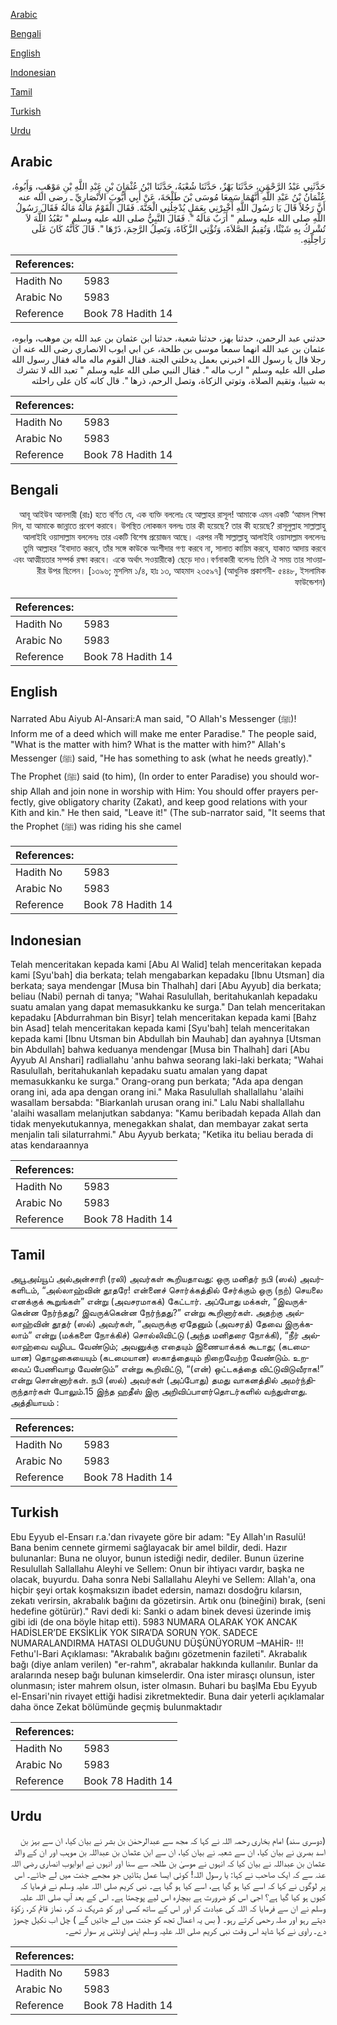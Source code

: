 [Arabic](#arabic)

[Bengali](#bengali)

[English](#english)

[Indonesian](#indonesian)

[Tamil](#tamil)

[Turkish](#turkish)

[Urdu](#urdu)

## Arabic


<div dir="rtl" lang="ar" style={{fontSize:'larger',backgroundColor:'#f8f9fa',padding:20}}>
حَدَّثَنِي عَبْدُ الرَّحْمَنِ، حَدَّثَنَا بَهْزٌ، حَدَّثَنَا شُعْبَةُ، حَدَّثَنَا ابْنُ عُثْمَانَ بْنِ عَبْدِ اللَّهِ بْنِ مَوْهَبٍ، وَأَبُوهُ، عُثْمَانُ بْنُ عَبْدِ اللَّهِ أَنَّهُمَا سَمِعَا مُوسَى بْنَ طَلْحَةَ، عَنْ أَبِي أَيُّوبَ الأَنْصَارِيِّ ـ رضى الله عنه أَنَّ رَجُلاً قَالَ يَا رَسُولَ اللَّهِ أَخْبِرْنِي بِعَمَلٍ يُدْخِلُنِي الْجَنَّةَ‏.‏ فَقَالَ الْقَوْمُ مَالَهُ مَالَهُ فَقَالَ رَسُولُ اللَّهِ صلى الله عليه وسلم ‏"‏ أَرَبٌ مَالَهُ ‏"‏‏.‏ فَقَالَ النَّبِيُّ صلى الله عليه وسلم ‏"‏ تَعْبُدُ اللَّهَ لاَ تُشْرِكُ بِهِ شَيْئًا، وَتُقِيمُ الصَّلاَةَ، وَتُؤْتِي الزَّكَاةَ، وَتَصِلُ الرَّحِمَ، ذَرْهَا ‏"‏‏.‏ قَالَ كَأَنَّهُ كَانَ عَلَى رَاحِلَتِهِ‏.‏
</div>
<div style={{backgroundColor:'#f8f9fa',padding:20, marginBottom: 10}}><table> <thead> <tr> <th>References:</th> <th></th> </tr> </thead> <tbody><tr><td>Hadith No</td><td>5983</td></tr><tr><td>Arabic No</td><td>5983</td></tr><tr><td>Reference</td><td>Book 78 Hadith 14</td></tr></tbody></table></div>


<div dir="rtl" lang="ar" style={{fontSize:'larger',backgroundColor:'#f8f9fa',padding:20}}>
حدثني عبد الرحمن، حدثنا بهز، حدثنا شعبة، حدثنا ابن عثمان بن عبد الله بن موهب، وابوه، عثمان بن عبد الله انهما سمعا موسى بن طلحة، عن ابي ايوب الانصاري رضى الله عنه ان رجلا قال يا رسول الله اخبرني بعمل يدخلني الجنة. فقال القوم ماله ماله فقال رسول الله صلى الله عليه وسلم " ارب ماله ". فقال النبي صلى الله عليه وسلم " تعبد الله لا تشرك به شييا، وتقيم الصلاة، وتوتي الزكاة، وتصل الرحم، ذرها ". قال كانه كان على راحلته
</div>
<div style={{backgroundColor:'#f8f9fa',padding:20, marginBottom: 10}}><table> <thead> <tr> <th>References:</th> <th></th> </tr> </thead> <tbody><tr><td>Hadith No</td><td>5983</td></tr><tr><td>Arabic No</td><td>5983</td></tr><tr><td>Reference</td><td>Book 78 Hadith 14</td></tr></tbody></table></div>

## Bengali


<div dir="rtl" lang="bn" style={{fontSize:'larger',backgroundColor:'#f8f9fa',padding:20}}>
আবূ আইউব আনসারী (রাঃ) হতে বর্ণিত যে, এক ব্যক্তি বললোঃ হে আল্লাহর রাসূল! আমাকে এমন একটি ‘আমল শিক্ষা দিন, যা আমাকে জান্নাতে প্রবেশ করাবে। উপস্থিত লোকজন বললঃ তার কী হয়েছে? তার কী হয়েছে? রাসূলুল্লাহ সাল্লাল্লাহু আলাইহি ওয়াসাল্লাম বললেনঃ তার একটি বিশেষ প্রয়োজন আছে। এরপর নবী সাল্লাল্লাহু আলাইহি ওয়াসাল্লাম বললেনঃ তুমি আল্লাহর ‘ইবাদাত করবে, তাঁর সঙ্গে কাউকে অংশীদার গণ্য করবে না, সালাত কায়িম করবে, যাকাত আদায় করবে এবং আত্মীয়তার সম্পর্ক রক্ষা করবে। একে অর্থাৎ সওয়ারীকে) ছেড়ে দাও।বর্ণনাকারী বলেনঃ তিনি ঐ সময় তার সাওয়ারীর উপর ছিলেন। [১৩৯৬; মুসলিম ১/৪, হাঃ ১৩, আহমাদ ২৩৫৯৭] (আধুনিক প্রকাশনী- ৫৪৪৮, ইসলামিক ফাউন্ডেশন)
</div>
<div style={{backgroundColor:'#f8f9fa',padding:20, marginBottom: 10}}><table> <thead> <tr> <th>References:</th> <th></th> </tr> </thead> <tbody><tr><td>Hadith No</td><td>5983</td></tr><tr><td>Arabic No</td><td>5983</td></tr><tr><td>Reference</td><td>Book 78 Hadith 14</td></tr></tbody></table></div>

## English


<div dir="ltr" lang="en" style={{fontSize:'larger',backgroundColor:'#f8f9fa',padding:20}}>
Narrated Abu Aiyub Al-Ansari:A man said, "O Allah's Messenger (ﷺ)! Inform me of a deed which will make me enter Paradise." The people said, "What is the matter with him? What is the matter with him?" Allah's Messenger (ﷺ) said, "He has something to ask (what he needs greatly)." The Prophet (ﷺ) said (to him), (In order to enter Paradise) you should worship Allah and join none in worship with Him: You should offer prayers perfectly, give obligatory charity (Zakat), and keep good relations with your Kith and kin." He then said, "Leave it!" (The sub-narrator said, "It seems that the Prophet (ﷺ) was riding his she camel
</div>
<div style={{backgroundColor:'#f8f9fa',padding:20, marginBottom: 10}}><table> <thead> <tr> <th>References:</th> <th></th> </tr> </thead> <tbody><tr><td>Hadith No</td><td>5983</td></tr><tr><td>Arabic No</td><td>5983</td></tr><tr><td>Reference</td><td>Book 78 Hadith 14</td></tr></tbody></table></div>

## Indonesian


<div dir="ltr" lang="id" style={{fontSize:'larger',backgroundColor:'#f8f9fa',padding:20}}>
Telah menceritakan kepada kami [Abu Al Walid] telah menceritakan kepada kami [Syu'bah] dia berkata; telah mengabarkan kepadaku [Ibnu Utsman] dia berkata; saya mendengar [Musa bin Thalhah] dari [Abu Ayyub] dia berkata; beliau (Nabi) pernah di tanya; "Wahai Rasulullah, beritahukanlah kepadaku suatu amalan yang dapat memasukkanku ke surga." Dan telah menceritakan kepadaku [Abdurrahman bin Bisyr] telah menceritakan kepada kami [Bahz bin Asad] telah menceritakan kepada kami [Syu'bah] telah menceritakan kepada kami [Ibnu Utsman bin Abdullah bin Mauhab] dan ayahnya [Utsman bin Abdullah] bahwa keduanya mendengar [Musa bin Thalhah] dari [Abu Ayyub Al Anshari] radliallahu 'anhu bahwa seorang laki-laki berkata; "Wahai Rasulullah, beritahukanlah kepadaku suatu amalan yang dapat memasukkanku ke surga." Orang-orang pun berkata; "Ada apa dengan orang ini, ada apa dengan orang ini." Maka Rasulullah shallallahu 'alaihi wasallam bersabda: "Biarkanlah urusan orang ini." Lalu Nabi shallallahu 'alaihi wasallam melanjutkan sabdanya: "Kamu beribadah kepada Allah dan tidak menyekutukannya, menegakkan shalat, dan membayar zakat serta menjalin tali silaturrahmi." Abu Ayyub berkata; "Ketika itu beliau berada di atas kendaraannya
</div>
<div style={{backgroundColor:'#f8f9fa',padding:20, marginBottom: 10}}><table> <thead> <tr> <th>References:</th> <th></th> </tr> </thead> <tbody><tr><td>Hadith No</td><td>5983</td></tr><tr><td>Arabic No</td><td>5983</td></tr><tr><td>Reference</td><td>Book 78 Hadith 14</td></tr></tbody></table></div>

## Tamil


<div dir="ltr" lang="ta" style={{fontSize:'larger',backgroundColor:'#f8f9fa',padding:20}}>
அபூஅய்யூப் அல்அன்சாரி (ரலி) அவர்கள் கூறியதாவது: ஒரு மனிதர் நபி (ஸல்) அவர்களிடம், “அல்லாஹ்வின் தூதரே! என்னைச் சொர்க்கத்தில் சேர்க்கும் ஒரு (நற்) செயலை எனக்குக் கூறுங்கள்” என்று (அவசரமாகக்) கேட்டார். அப்போது மக்கள், “இவருக்கென்ன நேர்ந்தது? இவருக்கென்ன நேர்ந்தது?” என்று கூறினார்கள். அதற்கு அல்லாஹ்வின் தூதர் (ஸல்) அவர்கள், “அவருக்கு ஏதேனும் (அவசரத்) தேவை இருக்கலாம்” என்று (மக்களை நோக்கிச்) சொல்லிவிட்டு (அந்த மனிதரை நோக்கி), “நீர் அல்லாஹ்வை வழிபட வேண்டும்; அவனுக்கு எதையும் இணையாக்கக் கூடாது; (கடமையான) தொழுகையையும் (கடமையான) ஸகாத்தையும் நிறைவேற்ற வேண்டும். உறவைப் பேணிவாழ வேண்டும்” என்று கூறிவிட்டு, “(என்) ஒட்டகத்தை விட்டுவிடுவீராக!” என்று சொன்னார்கள். நபி (ஸல்) அவர்கள் (அப்போது) தமது வாகனத்தில் அமர்ந்திருந்தார்கள் போலும்.15 இந்த ஹதீஸ் இரு அறிவிப்பாளர்தொடர்களில் வந்துள்ளது. அத்தியாயம் :
</div>
<div style={{backgroundColor:'#f8f9fa',padding:20, marginBottom: 10}}><table> <thead> <tr> <th>References:</th> <th></th> </tr> </thead> <tbody><tr><td>Hadith No</td><td>5983</td></tr><tr><td>Arabic No</td><td>5983</td></tr><tr><td>Reference</td><td>Book 78 Hadith 14</td></tr></tbody></table></div>

## Turkish


<div dir="ltr" lang="tr" style={{fontSize:'larger',backgroundColor:'#f8f9fa',padding:20}}>
Ebu Eyyub el-Ensarı r.a.'dan rivayete göre bir adam: "Ey Allah'ın Rasulü! Bana benim cennete girmemi sağlayacak bir amel bildir, dedi. Hazır bulunanlar: Buna ne oluyor, bunun istediği nedir, dediler. Bunun üzerine Resulullah Sallallahu Aleyhi ve Sellem: Onun bir ihtiyacı vardır, başka ne olacak, buyurdu. Daha sonra Nebi Sallallahu Aleyhi ve Sellem: Allah'a, ona hiçbir şeyi ortak koşmaksızın ibadet edersin, namazı dosdoğru kılarsın, zekatı verirsin, akrabalık bağını da gözetirsin. Artık onu (bineğini) bırak, (seni hedefine götürür)." Ravi dedi ki: Sanki o adam binek devesi üzerinde imiş gibi idi (de ona böyle hitap etti). 5983 NUMARA OLARAK YOK ANCAK HADİSLER’DE EKSİKLİK YOK SIRA’DA SORUN YOK. SADECE NUMARALANDIRMA HATASI OLDUĞUNU DÜŞÜNÜYORUM –MAHİR- !!! Fethu'l-Bari Açıklaması: "Akrabalık bağını gözetmenin fazileti". Akrabalık bağı (diye anlam verilen) "er-rahm", akrabalar hakkında kullanılır. Bunlar da aralarında nesep bağı bulunan kimselerdir. Ona ister mirasçı olunsun, ister olunmasın; ister mahrem olsun, ister olmasın. Buhari bu başlMa Ebu Eyyub el-Ensari'nin rivayet ettiği hadisi zikretmektedir. Buna dair yeterli açıklamalar daha önce Zekat bölümünde geçmiş bulunmaktadır
</div>
<div style={{backgroundColor:'#f8f9fa',padding:20, marginBottom: 10}}><table> <thead> <tr> <th>References:</th> <th></th> </tr> </thead> <tbody><tr><td>Hadith No</td><td>5983</td></tr><tr><td>Arabic No</td><td>5983</td></tr><tr><td>Reference</td><td>Book 78 Hadith 14</td></tr></tbody></table></div>

## Urdu


<div dir="rtl" lang="ur" style={{fontSize:'larger',backgroundColor:'#f8f9fa',padding:20}}>
(دوسری سند) امام بخاری رحمہ اللہ نے کہا کہ مجھ سے عبدالرحمٰن بن بشر نے بیان کیا، ان سے بہز بن اسد بصریٰ نے بیان کیا، ان سے شعبہ نے بیان کیا، ان سے ابن عثمان بن عبداللہ بن موہب اور ان کے والد عثمان بن عبداللہ نے بیان کیا کہ انہوں نے موسیٰ بن طلحہ سے سنا اور انہوں نے ابوایوب انصاری رضی اللہ عنہ سے کہ ایک صاحب نے کہا: یا رسول اللہ! کوئی ایسا عمل بتائیں جو مجھے جنت میں لے جائے۔ اس پر لوگوں نے کہا کہ اسے کیا ہو گیا ہے، اسے کیا ہو گیا ہے۔ نبی کریم صلی اللہ علیہ وسلم نے فرمایا کہ کیوں ہو کیا گیا ہے؟ اجی اس کو ضرورت ہے بیچارہ اس لیے پوچھتا ہے۔ اس کے بعد آپ صلی اللہ علیہ وسلم نے ان سے فرمایا کہ اللہ کی عبادت کر اور اس کے ساتھ کسی اور کو شریک نہ کر، نماز قائم کر، زکوٰۃ دیتے رہو اور صلہ رحمی کرتے رہو۔ ( بس یہ اعمال تجھ کو جنت میں لے جائیں گے ) چل اب نکیل چھوڑ دے۔ راوی نے کہا شاید اس وقت نبی کریم صلی اللہ علیہ وسلم اپنی اونٹنی پر سوار تھے۔
</div>
<div style={{backgroundColor:'#f8f9fa',padding:20, marginBottom: 10}}><table> <thead> <tr> <th>References:</th> <th></th> </tr> </thead> <tbody><tr><td>Hadith No</td><td>5983</td></tr><tr><td>Arabic No</td><td>5983</td></tr><tr><td>Reference</td><td>Book 78 Hadith 14</td></tr></tbody></table></div>
